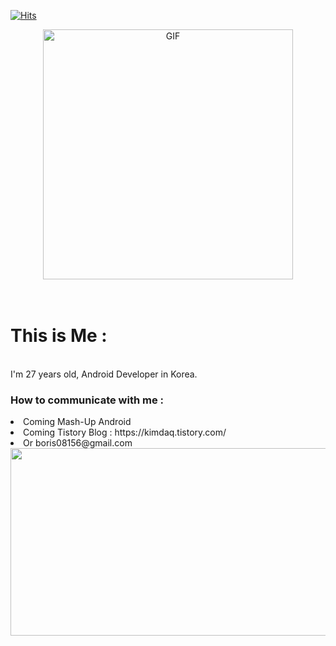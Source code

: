 [![Hits](https://hits.seeyoufarm.com/api/count/incr/badge.svg?url=https%3A%2F%2Fgithub.com%2F014967&count_bg=%23001FFF&title_bg=%23555555&icon=&icon_color=%23E7E7E7&title=hits&edge_flat=false)](https://hits.seeyoufarm.com)


<div align="center">
<img hight="400" width="400" alt="GIF" align="center" src="https://user-images.githubusercontent.com/62296097/217197248-32c0c7f2-c925-48a7-8bba-0080a129609c.gif">
</div>
</br>
</br>
<h1 class = "jua"> This is Me : </h1>
</br>
<span class="jua"> I'm 27 years  old, Android Developer in Korea.
</span>

</br>

<h3 class ="jua"> How to communicate with me : </h3>
<li class="jua"> Coming Mash-Up Android</li>
<li class="jua"> Coming Tistory Blog : https://kimdaq.tistory.com/ </li>
<li class="jua"> Or boris08156@gmail.com </li>


<a href="https://github.com/devxb/gitanimals">
<img
  src="https://render.gitanimals.org/farms/014967"
  width="600"
  height="300"
/>
</a>
</a>
</br>
</br>
</br>
